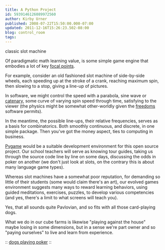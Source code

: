 ```yaml
---
title: A Python Project
id: 5939146126089972560
author: Kirby Urner
published: 2008-07-22T15:50:00.000-07:00
updated: 2011-12-16T15:26:23.502-08:00
blog: control_room
tags: 
---
```


classic slot machine

Of paradigmatic math learning value, is some simple game engine that embodies a lot of key [focal points](http://mybizmo.blogspot.com/2006/09/focal-points.html).

For example, consider an old fashioned slot machine of side-by-side wheels, each speeding up at the stroke of a crank, reaching maximum spin, then slowing to a stop, giving a line-up of pictures.

In software, we might control the speed with a parabola, sine wave or [catenary](http://www.4dsolutions.net/ocn/catenary.html), some curve of varying spin speed through time, satisfying to the viewer (the physics might be somewhat other-worldly given the [freedoms](http://mybizmo.blogspot.com/2008/07/more-oscon-keynotes.html) software permits).

In the meantime, the possible line-ups, their relative frequencies, serves as a basis for combinatorics.  Both smoothly continuous, and discrete, in one simple package.  Then you've got the money aspect, ties to computing in business.

[Pygame](http://www.pygame.org/projects/20/461/) would be a suitable development environment for this open source project.  Our school teachers will serve as knowing tour guides, taking us through the source code line by line on some days, discussing the odds in poker on another (we don't just look at slots, on the contrary this is about many language game types).

Whereas slot machines have a somewhat poor reputation, for demanding so little of their students (some would claim there's an art), our evolved games environment suggests many ways to reward learning behaviors, using guided meditations, exercises, puzzles, to develop various competencies (and yes, there's a limit to what screens will teach you).

Yes, that all sounds quite Pavlovian, and so fits with all those card-playing dogs.

What we do in our cube farms is likewise "playing against the house" maybe losing in some dimensions, but in a sense we're part owner and so "paying ourselves" to live and learn from experience.

[](https://blogger.googleusercontent.com/img/b/R29vZ2xl/AVvXsEjdJkEnv2BMqnF_Duw3WkSiF5AD34hyWGw3EibKGY_Re03c8NdPHyYl4btk4lb43TI9JacZ8NKn7MCNhsVJg5nqwnFHyEgyyZW0teOQbglK7s_eB41XLfSLL8kbBv3TkaSbbFf3/s1600-h/dogs-playing-poker.jpg):: [dogs playing poker](http://en.wikipedia.org/wiki/Dogs_Playing_Poker) ::